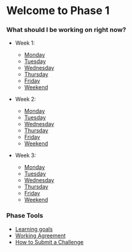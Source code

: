 # Welcome to Phase 1

### What should I be working on right now?

- Week 1:
  - [Monday](week-1/monday.md)
  - [Tuesday](week-1/tuesday.md)
  - [Wednesday](week-1/wednesday.md)
  - [Thursday](week-1/thursday.md)
  - [Friday](week-1/friday.md)
  - [Weekend](week-1/weekend.md)

- Week 2:
  - [Monday](week-2/monday.md)
  - [Tuesday](week-2/tuesday.md)
  - [Wednesday](week-2/wednesday.md)
  - [Thursday](week-2/thursday.md)
  - [Friday](week-2/friday.md)
  - [Weekend](week-2/weekend.md)

- Week 3:
  - [Monday](week-3/monday.md)
  - [Tuesday](week-3/tuesday.md)
  - [Wednesday](week-3/wednesday.md)
  - [Thursday](week-3/thursday.md)
  - [Friday](week-3/friday.md)
  - [Weekend](week-3/weekend.md)

### Phase Tools
* [Learning goals](learning-competency.md)
* [Working Agreement](working-agreement.md)
* [How to Submit a Challenge](how-to-submit.md)
